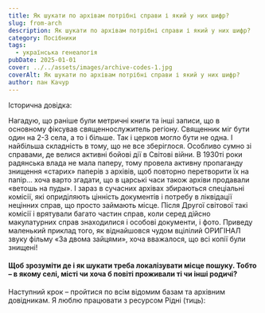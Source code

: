 ```yaml
---
title: Як шукати по архівам потрібні справи і який у них шифр?
slug: from-arch
description: Як шукати по архівам потрібні справи і який у них шифр?
category: Посібники
tags:
  - українська генеалогія
pubDate: 2025-01-01
cover: ../../assets/images/archive-codes-1.jpg
coverAlt: Як шукати по архівам потрібні справи і який у них шифр?
author: пан Качур
---
```


Історична довідка:

Нагадую, що раніше були метричні книги та інші записи, що в основному фіксував священнослужитель регіону. Священник міг бути один на 2-3 села, а то і більше. Так і церков могло бути не одна. І найбільша складність в тому, що не все зберіглося. Особливо сумно зі справами, де велися активні бойові дії в Світові війни. В 1930ті роки радянська влада не мала паперу, тому провела активну пропаганду знищення «старих» паперів з архівів, щоб повторно перетворити їх на папір… хоча варто згадати, що в царські часи також архіви продавали «ветошь на пуды». І зараз в сучасних архівах збираються спеціальні комісії, які оприділяють цінність документів і потребу в ліквідації нецінних справ, що просто займають місце. Після Другої світової такі комісії і врятували багато частин справ, коли серед дійсно макулатурних справ знаходилися і особові документи, і фото. Приведу маленький приклад того, як віднайшовся чудом вцілілий ОРИГІНАЛ звуку фільму «За двома зайцями», хоча вважалося, що всі копії були знищені!

#### Щоб зрозуміти де і як шукати треба локалізувати місце пошуку. Тобто – в якому селі, місті чи хоча б повіті проживали ті чи інші родичі? 

Наступний крок – пройтися по всім відомим базам та архівним довідникам. Я люблю працювати з ресурсом Рідні (тиць):
